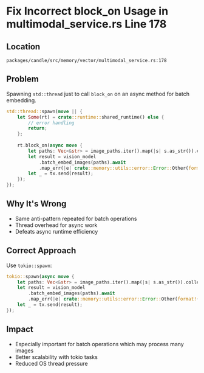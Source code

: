 # Fix Incorrect block_on Usage in multimodal_service.rs Line 178

## Location
`packages/candle/src/memory/vector/multimodal_service.rs:178`

## Problem
Spawning `std::thread` just to call `block_on` on an async method for batch embedding.

```rust
std::thread::spawn(move || {
    let Some(rt) = crate::runtime::shared_runtime() else {
        // error handling
        return;
    };
    
    rt.block_on(async move {
        let paths: Vec<&str> = image_paths.iter().map(|s| s.as_str()).collect();
        let result = vision_model
            .batch_embed_images(paths).await
            .map_err(|e| crate::memory::utils::error::Error::Other(format!("Failed to batch embed images: {}", e)));
        let _ = tx.send(result);
    });
});
```

## Why It's Wrong
- Same anti-pattern repeated for batch operations
- Thread overhead for async work
- Defeats async runtime efficiency

## Correct Approach
Use `tokio::spawn`:

```rust
tokio::spawn(async move {
    let paths: Vec<&str> = image_paths.iter().map(|s| s.as_str()).collect();
    let result = vision_model
        .batch_embed_images(paths).await
        .map_err(|e| crate::memory::utils::error::Error::Other(format!("Failed to batch embed images: {}", e)));
    let _ = tx.send(result);
});
```

## Impact
- Especially important for batch operations which may process many images
- Better scalability with tokio tasks
- Reduced OS thread pressure
